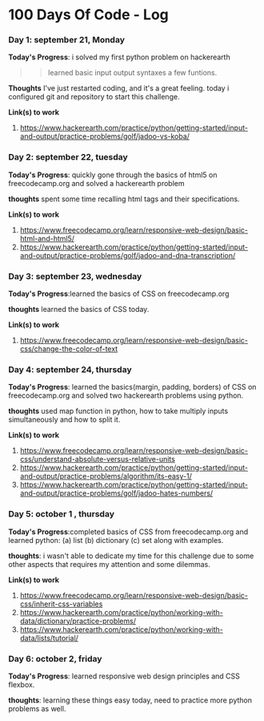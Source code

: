 # 100 Days Of Code - Log


### Day 1: september 21, Monday

**Today's Progress**: i solved my first python problem on hackerearth
>>learned basic input output syntaxes a few funtions.

**Thoughts** I've just restarted coding, and it's a great feeling. today i configured git and repository to start this challenge.

**Link(s) to work**
1. https://www.hackerearth.com/practice/python/getting-started/input-and-output/practice-problems/golf/jadoo-vs-koba/

### Day 2: september 22, tuesday
**Today's Progress**: quickly gone through the basics of html5 on freecodecamp.org and solved a hackerearth problem

**thoughts** spent some time recalling html tags and their specifications.

**Link(s) to work**
1. https://www.freecodecamp.org/learn/responsive-web-design/basic-html-and-html5/
2. https://www.hackerearth.com/practice/python/getting-started/input-and-output/practice-problems/golf/jadoo-and-dna-transcription/

### Day 3: september 23, wednesday

**Today's Progress**:learned the basics of CSS on freecodecamp.org 

**thoughts** learned the basics of CSS today.

**Link(s) to work**
1. https://www.freecodecamp.org/learn/responsive-web-design/basic-css/change-the-color-of-text

### Day 4: september 24, thursday

**Today's Progress**: learned the basics(margin, padding, borders) of CSS on freecodecamp.org and solved two hackerearth problems using python.

**thoughts** used map function in python, how to take multiply inputs simultaneously and how to split it.

**Link(s) to work**
1. https://www.freecodecamp.org/learn/responsive-web-design/basic-css/understand-absolute-versus-relative-units
2. https://www.hackerearth.com/practice/python/getting-started/input-and-output/practice-problems/algorithm/its-easy-1/
3. https://www.hackerearth.com/practice/python/getting-started/input-and-output/practice-problems/golf/jadoo-hates-numbers/
 
### Day 5: october 1 , thursday

**Today's Progress**:completed basics of CSS from freecodecamp.org and learned python: (a) list  (b) dictionary (c) set along with examples.

**thoughts**: i wasn't able to dedicate my time for this challenge due to some other aspects that requires my attention and some dilemmas.

**Link(s) to work**
1. https://www.freecodecamp.org/learn/responsive-web-design/basic-css/inherit-css-variables
2. https://www.hackerearth.com/practice/python/working-with-data/dictionary/practice-problems/
3. https://www.hackerearth.com/practice/python/working-with-data/lists/tutorial/

### Day 6: october 2, friday

**Today's Progress**: learned responsive web design principles and CSS flexbox.

**thoughts**: learning these things easy today, need to practice more python problems as well.
